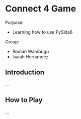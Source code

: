 # Connect 4 Game

Purpose:
- Learning how to use PySide6

Group:
- Roman Wambugu
- Isaiah Hernandez

## Introduction
...

## How to Play
...
